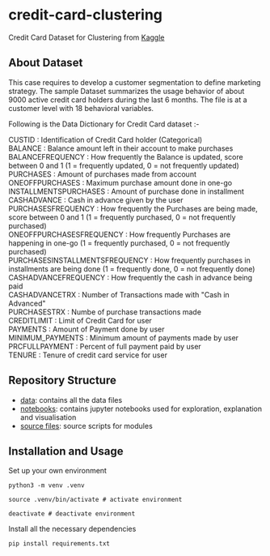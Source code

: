 # credit-card-clustering
Credit Card Dataset for Clustering from [Kaggle](https://www.kaggle.com/datasets/arjunbhasin2013/ccdata)

## About Dataset

This case requires to develop a customer segmentation to define marketing strategy. The sample Dataset summarizes the usage behavior of about 9000 active credit card holders during the last 6 months. The file is at a customer level with 18 behavioral variables.  
  
Following is the Data Dictionary for Credit Card dataset :-  

CUSTID : Identification of Credit Card holder (Categorical)  
BALANCE : Balance amount left in their account to make purchases  
BALANCEFREQUENCY : How frequently the Balance is updated, score between 0 and 1 (1 = frequently updated, 0 = not frequently updated)  
PURCHASES : Amount of purchases made from account  
ONEOFFPURCHASES : Maximum purchase amount done in one-go  
INSTALLMENTSPURCHASES : Amount of purchase done in installment  
CASHADVANCE : Cash in advance given by the user  
PURCHASESFREQUENCY : How frequently the Purchases are being made, score between 0 and 1 (1 = frequently purchased, 0 = not frequently purchased)  
ONEOFFPURCHASESFREQUENCY : How frequently Purchases are happening in one-go (1 = frequently purchased, 0 = not frequently purchased)  
PURCHASESINSTALLMENTSFREQUENCY : How frequently purchases in installments are being done (1 = frequently done, 0 = not frequently done)  
CASHADVANCEFREQUENCY : How frequently the cash in advance being paid  
CASHADVANCETRX : Number of Transactions made with "Cash in Advanced"  
PURCHASESTRX : Numbe of purchase transactions made  
CREDITLIMIT : Limit of Credit Card for user  
PAYMENTS : Amount of Payment done by user  
MINIMUM_PAYMENTS : Minimum amount of payments made by user  
PRCFULLPAYMENT : Percent of full payment paid by user  
TENURE : Tenure of credit card service for user  

## Repository Structure

- [data](data): contains all the data files
- [notebooks](notebooks): contains jupyter notebooks used for exploration, explanation and visualisation
- [source files](src): source scripts for modules


## Installation and Usage

Set up your own environment  
```
python3 -m venv .venv

source .venv/bin/activate # activate environment

deactivate # deactivate environment
```

Install all the necessary dependencies  
```
pip install requirements.txt
```

